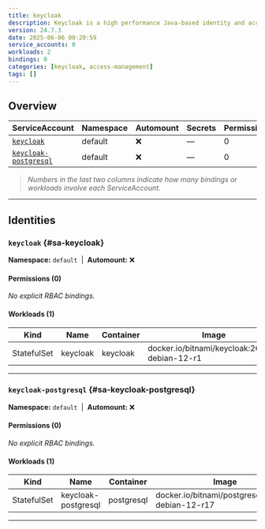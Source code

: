 ```yaml
---
title: keycloak
description: Keycloak is a high performance Java-based identity and access management solution. It lets developers add an authentication layer to their applications with minimum effort.
version: 24.7.3
date: 2025-06-06 00:20:59
service_accounts: 0
workloads: 2
bindings: 0
categories: [keycloak, access-management]
tags: []
---
```


## Overview

|ServiceAccount|Namespace|Automount|Secrets|Permissions|Workloads|
|---|---|---|---|---|---|
|[`keycloak`](#sa-keycloak)|default|❌|—|0|1|
|[`keycloak-postgresql`](#sa-keycloak-postgresql)|default|❌|—|0|1|


> *Numbers in the last two columns indicate how many bindings or workloads involve each ServiceAccount.*

---

## Identities

### `keycloak` {#sa-keycloak}
**Namespace:** `default` &nbsp;|&nbsp; **Automount:** ❌

#### Permissions (0)
_No explicit RBAC bindings._

#### Workloads (1)
|Kind|Name|Container|Image|
|---|---|---|---|
|StatefulSet|keycloak|keycloak|docker.io/bitnami/keycloak:26.2.5-debian-12-r1|

---

### `keycloak-postgresql` {#sa-keycloak-postgresql}
**Namespace:** `default` &nbsp;|&nbsp; **Automount:** ❌

#### Permissions (0)
_No explicit RBAC bindings._

#### Workloads (1)
|Kind|Name|Container|Image|
|---|---|---|---|
|StatefulSet|keycloak-postgresql|postgresql|docker.io/bitnami/postgresql:17.4.0-debian-12-r17|

---

